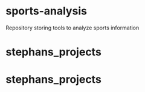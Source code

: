 # sports-analysis
Repository storing tools to analyze sports information
# stephans_projects
# stephans_projects

